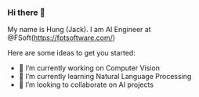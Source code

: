 ### Hi there 👋

My name is Hung (Jack). I am AI Engineer at @FSoft(https://fptsoftware.com/)

Here are some ideas to get you started:

- 🔭 I’m currently working on Computer Vision
- 🌱 I’m currently learning Natural Language Processing
- 👯 I’m looking to collaborate on AI projects
